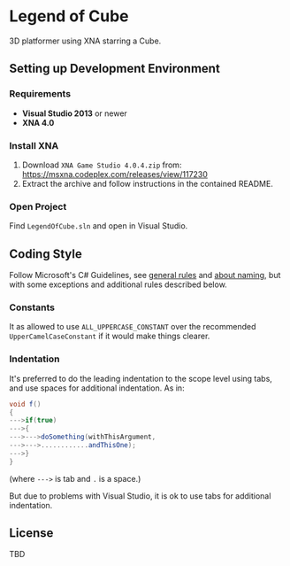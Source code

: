 # Legend of Cube
3D platformer using XNA starring a Cube.

## Setting up Development Environment

### Requirements
- __Visual Studio 2013__ or newer
- __XNA 4.0__

### Install XNA
1. Download `XNA Game Studio 4.0.4.zip` from: https://msxna.codeplex.com/releases/view/117230
2. Extract the archive and follow instructions in the contained README.

### Open Project
Find `LegendOfCube.sln` and open in Visual Studio.

## Coding Style
Follow Microsoft's C# Guidelines, see [general rules](https://msdn.microsoft.com/en-us/library/ff926074.aspx) and [about naming](https://msdn.microsoft.com/en-us/library/ms229002(v=vs.110).aspx), but with some exceptions and additional rules described below.

### Constants
It as allowed to use `ALL_UPPERCASE_CONSTANT` over the recommended `UpperCamelCaseConstant` if it would make things clearer.

### Indentation
It's preferred to do the leading indentation to the scope level using tabs, and use spaces for additional indentation. As in:
```c#
void f()
{
--->if(true)
--->{
--->--->doSomething(withThisArgument,
--->--->............andThisOne);
--->}
}
```
(where `--->` is tab and `.` is a space.)

But due to problems with Visual Studio, it is ok to use tabs for additional indentation.

## License
TBD
